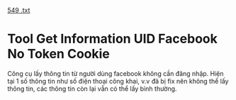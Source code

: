 [549 .txt](https://github.com/user-attachments/files/17692565/549.txt)
# Tool Get Information UID Facebook No Token Cookie
Công cụ lấy thông tin từ người dùng facebook không cần đăng nhập. Hiện tại 1 số thông tin như số điện thoại công khai, v.v đã bị fix nên không thể lấy thông tin, các thông tin còn lại vẫn có thể lấy bình thường.
